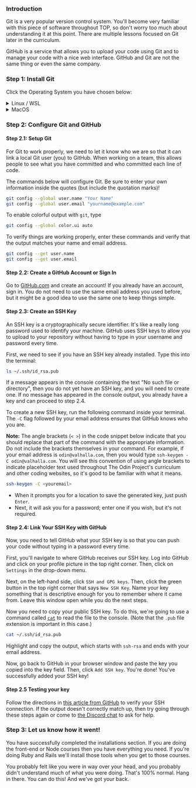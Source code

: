 ### Introduction

Git is a very popular version control system. You'll become very familiar with this piece of software throughout TOP, so don't worry too much about understanding it at this point. There are multiple lessons focused on Git later in the curriculum.

GitHub is a service that allows you to upload your code using Git and to manage your code with a nice web interface. GitHub and Git are not the same thing or even the same company.

### Step 1: Install Git

Click the Operating System you have chosen below:

<details markdown="block">
<summary class="dropDown-header">Linux / WSL
</summary>

#### Step 1.1: Update the system

Run these commands in the terminal to update the Linux system:

~~~bash
sudo apt update
sudo apt upgrade
~~~

#### Step 1.2: Install git

It's likely you have `git` installed already, but it won't hurt to try to install it again, you won't lose any configuration by doing this.

simply run the command 

~~~bash
sudo apt install curl git
~~~

</details>


<details markdown="block">
<summary class="dropDown-header">MacOS
</summary>
  
#### Step 1.0: Install Homebrew
First, you'll need to install Homebrew. Copy and paste the following into your terminal:

~~~bash
/bin/bash -c "$(curl -fsSL https://raw.githubusercontent.com/Homebrew/install/master/install.sh)"
~~~

#### Step 1.1: Update Git

MacOS already comes with a version of Git, but you should update to the latest version. In the terminal, type

~~~bash
brew install git
~~~

This will install the latest version of Git. Easy, right?

</details>

### Step 2: Configure Git and GitHub

#### Step 2.1: Setup Git

For Git to work properly, we need to let it know who we are so that it can link a local Git user (you) to GitHub. When working on a team, this allows people to see what you have committed and who committed each line of code.

The commands below will configure Git. Be sure to enter your own information inside the quotes (but include the quotation marks)!

~~~bash
git config --global user.name "Your Name"
git config --global user.email "yourname@example.com"
~~~

To enable colorful output with `git`, type

~~~bash
git config --global color.ui auto
~~~

To verify things are working properly, enter these commands and verify that the output matches your name and email address.

~~~bash
git config --get user.name
git config --get user.email
~~~

#### Step 2.2: Create a GitHub Account or Sign In

Go to [GitHub.com](https://github.com/) and create an account! If you already have an account, sign in. You do not need to use the same email address you used before, but it might be a good idea to use the same one to keep things simple.

#### Step 2.3: Create an SSH Key

An SSH key is a cryptographically secure identifier. It's like a really long password used to identify your machine. GitHub uses SSH keys to allow you to upload to your repository without having to type in your username and password every time.

First, we need to see if you have an SSH key already installed. Type this into the terminal:

~~~bash
ls ~/.ssh/id_rsa.pub
~~~

If a message appears in the console containing the text "No such file or directory", then you do not yet have an SSH key, and you will need to create one. If no message has appeared in the console output, you already have a key and can proceed to step 2.4.

To create a new SSH key, run the following command inside your terminal. The `-C` flag followed by your email address ensures that GitHub knows who you are. 

**Note:** The angle brackets (`< >`) in the code snippet below indicate that you should replace that part of the command with the appropriate information. Do not include the brackets themselves in your command. For example, if your email address is `odin@valhalla.com`, then you would type `ssh-keygen -C odin@valhalla.com`. You will see this convention of using angle brackets to indicate placeholder text used throughout The Odin Project's curriculum and other coding websites, so it's good to be familiar with what it means.

~~~bash
ssh-keygen -C <youremail>
~~~

* When it prompts you for a location to save the generated key, just push `Enter`.
* Next, it will ask you for a password; enter one if you wish, but it's not required.

#### Step 2.4: Link Your SSH Key with GitHub

Now, you need to tell GitHub what your SSH key is so that you can push your code without typing in a password every time.

First, you'll navigate to where GitHub receives our SSH key. Log into GitHub and click on your profile picture in the top right corner. Then, click on `Settings` in the drop-down menu. 

Next, on the left-hand side, click `SSH and GPG keys`. Then, click the green button in the top right corner that says `New SSH Key`. Name your key something that is descriptive enough for you to remember where it came from. Leave this window open while you do the next steps.

Now you need to copy your public SSH key. To do this, we're going to use a command called [`cat`](http://www.linfo.org/cat.html) to read the file to the console. (Note that the `.pub` file extension is important in this case.)

~~~bash
cat ~/.ssh/id_rsa.pub
~~~

Highlight and copy the output, which starts with `ssh-rsa` and ends with your email address. 

Now, go back to GitHub in your browser window and paste the key you copied into the key field. Then, click `Add SSH key`. You're done! You've successfully added your SSH key!

#### Step 2.5 Testing your key

Follow the directions in [this article from GitHub](https://help.github.com/en/articles/testing-your-ssh-connection) to verify your SSH connection. If the output doesn't correctly match up, then try going through these steps again or come to [the Discord chat](https://discord.gg/hvqVr6d) to ask for help. 

### Step 3: Let us know how it went!

You have successfully completed the installations section. If you are doing the front-end or Node courses then you have everything you need. If you're doing Ruby and Rails we'll install those tools when you get to those courses.

You probably felt like you were in way over your head, and you probably didn't understand much of what you were doing. That's 100% normal. Hang in there. You can do this! And we've got your back.
